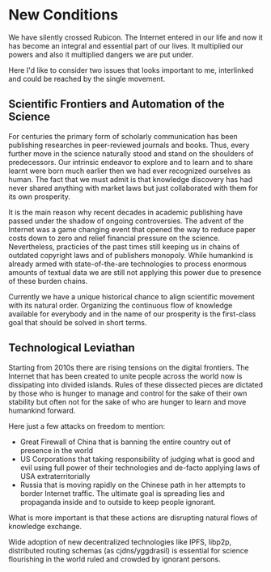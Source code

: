 # New Conditions

We have silently crossed Rubicon. The Internet entered in our life and now it has become an integral and essential part of our lives. 
It multiplied our powers and also it multiplied dangers we are put under. 

Here I'd like to consider two issues that looks important to me, interlinked and could be reached by the single movement.

## Scientific Frontiers and Automation of the Science

For centuries the primary form of scholarly communication has been publishing researches in peer-reviewed journals and books.
Thus, every further move in the science naturally stood and stand on the shoulders of predecessors. Our intrinsic endeavor to explore and to learn and to share learnt were born much earlier then we had ever recognized ourselves as human. The fact that we must admit is that knowledge discovery has had never shared anything with market laws
but just collaborated with them for its own prosperity.

It is the main reason why recent decades in academic publishing have passed under the shadow of ongoing controversies. The advent of the Internet was a game changing event that opened the way to reduce paper costs down to zero and relief financial pressure on the science. Nevertheless, practicies of the past times still keeping us in chains of outdated copyright laws and of publishers monopoly.
While humankind is already armed with state-of-the-are technologies to process enormous amounts of textual data we are still not applying this power due to presence of these burden chains.

Currently we have a unique historical chance to align scientific movement with its natural order.
Organizing the continuous flow of knowledge available for everybody and in the name of our prosperity is the first-class goal that
should be solved in short terms.

## Technological Leviathan

Starting from 2010s there are rising tensions on the digital frontiers.
The Internet that has been created to unite people across the world now is dissipating into divided islands.
Rules of these dissected pieces are dictated by those who is hunger to manage and control 
for the sake of their own stability but often not for the sake of who are hunger to learn and move humankind forward.

Here just a few attacks on freedom to mention:
- Great Firewall of China that is banning the entire country out of presence in the world
- US Corporations that taking responsibility of judging what is good and evil using full power of their technologies and de-facto applying laws of USA extraterritorially 
- Russia that is moving rapidly on the Chinese path in her attempts to border Internet traffic. The ultimate goal is spreading lies and propaganda inside and to outside to keep people ignorant.

What is more important is that these actions are disrupting natural flows of knowledge exchange.

Wide adoption of new decentralized technologies like IPFS, libp2p, distributed routing schemas (as cjdns/yggdrasil) 
is essential for science flourishing in the world ruled and crowded by ignorant persons.



